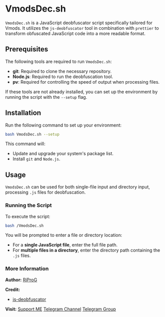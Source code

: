 # VmodsDec.sh
`VmodsDec.sh` is a JavaScript deobfuscator script specifically tailored for Vmods. It utilizes the `js-deobfuscator` tool in combination with `prettier` to transform obfuscated JavaScript code into a more readable format.

## Prerequisites

The following tools are required to run `VmodsDec.sh`:

- **git**: Required to clone the necessary repository.
- **Node.js**: Required to run the deobfuscation tool.
- **pv**: Required for controlling the speed of output when processing files.

If these tools are not already installed, you can set up the environment by running the script with the `--setup` flag.

## Installation

Run the following command to set up your environment:

```sh
bash VmodsDec.sh --setup
```

This command will:

- Update and upgrade your system's package list.
- Install `git` and `Node.js`.

## Usage

`VmodsDec.sh` can be used for both single-file input and directory input, processing `.js` files for deobfuscation.

### Running the Script

To execute the script:

```sh
bash /VmodsDec.sh
```

You will be prompted to enter a file or directory location:

- For a **single JavaScript file**, enter the full file path.
- For **multiple files in a directory**, enter the directory path containing the `.js` files.

### More Information
**Author:**
[RiProG](https://github.com/RiProG-id)

**Credit:**
- [js-deobfuscator](https://github.com/0x1Avram/js-deobfuscator)

**Visit:**
[Support ME](https://t.me/RiOpSo/2848)
[Telegram Channel](https://t.me/RiOpSo)
[Telegram Group](https://t.me/RiOpSoDisc)
